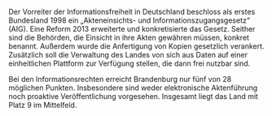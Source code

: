 Der Vorreiter der Informationsfreiheit in Deutschland beschloss als erstes
Bundesland 1998 ein „Akteneinsichts- und Informationszugangsgesetz“ (AIG). Eine
Reform 2013 erweiterte und konkretisierte das Gesetz. Seither sind die Behörden,
die Einsicht in ihre Akten gewähren müssen, konkret benannt. Außerdem wurde die
Anfertigung von Kopien gesetzlich verankert. Zusätzlich soll die Verwaltung des
Landes von sich aus Daten auf einer einheitlichen Plattform zur Verfügung
stellen, die dann frei nutzbar sind.

Bei den Informationsrechten erreicht Brandenburg nur fünf von 28 möglichen
Punkten. Insbesondere sind weder elektronische Aktenführung noch proaktive
Veröffentlichung vorgesehen. Insgesamt liegt das Land mit Platz 9 im Mittelfeld.

